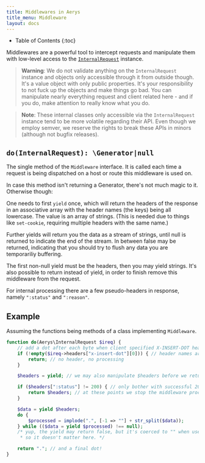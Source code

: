 ```yaml
---
title: Middlewares in Aerys
title_menu: Middleware
layout: docs
---
```


* Table of Contents
{:toc}

Middlewares are a powerful tool to intercept requests and manipulate them with low-level access to the [`InternalRequest`](internalrequest.html) instance.

> **Warning**: We do not validate anything on the `InternalRequest` instance and objects only accessible through it from outside though. It's a value object with only public properties. It's your responsibility to not fuck up the objects and make things go bad. You can manipulate nearly everything request and client related here - and if you do, make attention to really know what you do.

> **Note**: These internal classes only accessible via the `InternalRequest` instance tend to be more volatile regarding their API. Even though we employ semver, we reserve the rights to break these APIs in minors (although not bugfix releases).

## `do(InternalRequest): \Generator|null`

The single method of the `Middleware` interface. It is called each time a request is being dispatched on a host or route this middleware is used on.

In case this method isn't returning a Generator, there's not much magic to it. Otherwise though:

One needs to first `yield` once, which will return the headers of the response in an associative array with the header names (the keys) being all lowercase. The value is an array of strings. (This is needed due to things like `set-cookie`, requiring multiple headers with the same name.)

Further yields will return you the data as a stream of strings, until null is returned to indicate the end of the stream. In between false may be returned, indicating that you should try to flush any data you are temporariliy buffering.

The first non-null yield must be the headers, then you may yield strings. It's also possible to return instead of yield, in order to finish remove this middleware from the request.

For internal processing there are a few pseudo-headers in response, namely `":status"` and `":reason"`.

## Example

Assuming the functions being methods of a class implementing `Middleware`.

```php
function do(Aerys\InternalRequest $ireq) {
	// add a dot after each byte when client specified X-INSERT-DOT header
	if (!empty($ireq->headers["x-insert-dot"][0])) { // header names are lowercase
		return; // no header, no processing
	}

	$headers = yield; // we may also manipulate $headers before we return it

	if ($headers[":status"] != 200) { // only bother with successful 200 OK requests
		return $headers; // at these points we stop the middleware processing
	}

	$data = yield $headers;
	do {
		$processed = implode(".", [-1 => ""] + str_split($data));
	} while (($data = yield $processed) !== null);
	/* yup, the yield may return false, but it's coerced to "" when used as string,
	 * so it doesn't matter here. */

	return "."; // and a final dot!
}
```
